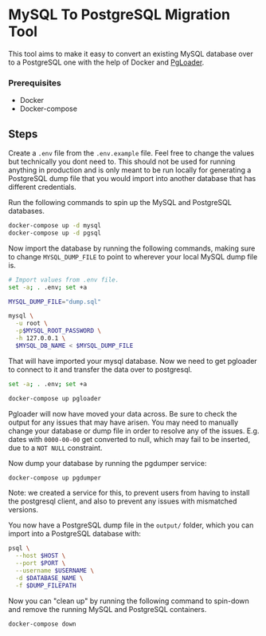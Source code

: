 MySQL To PostgreSQL Migration Tool
==================================

This tool aims to make it easy to convert an existing MySQL database over to a 
PostgreSQL one with the help of Docker and 
[PgLoader](https://github.com/dimitri/pgloader).


### Prerequisites
* Docker
* Docker-compose


## Steps
Create a `.env` file from the `.env.example` file. Feel free to change the
values but technically you dont need to. This should not be used for running
anything in production and is only meant to be run locally for generating a
PostgreSQL dump file that you would import into another database that has
different credentials.


Run the following commands to spin up the MySQL and PostgreSQL databases.

```bash
docker-compose up -d mysql
docker-compose up -d pgsql
```

Now import the database by running the following commands, making sure to 
change `MYSQL_DUMP_FILE` to point to wherever your local MySQL dump file is.

```bash
# Import values from .env file.
set -a; . .env; set +a

MYSQL_DUMP_FILE="dump.sql"

mysql \
  -u root \
  -p$MYSQL_ROOT_PASSWORD \
  -h 127.0.0.1 \
  $MYSQL_DB_NAME < $MYSQL_DUMP_FILE
```

That will have imported your mysql database. Now we need to get pgloader to
connect to it and transfer the data over to postgresql.

```bash
set -a; . .env; set +a

docker-compose up pgloader
```

Pgloader will now have moved your data across. Be sure to check the output for 
any issues that may have arisen. You may need to manually change your database 
or dump file in order to resolve any of the issues. E.g. dates with `0000-00-00` 
get converted to null, which may fail to be inserted, due to a `NOT NULL` 
constraint.

Now dump your database by running the pgdumper service:

```bash
docker-compose up pgdumper
```

Note: we created a service for this, to prevent users from having to install the postgresql client, 
and also to prevent any issues with mismatched versions.


You now have a PostgreSQL dump file in the `output/` folder, which you can import into a
PostgreSQL database with:

```bash
psql \
  --host $HOST \
  --port $PORT \
  --username $USERNAME \
  -d $DATABASE_NAME \
  -f $DUMP_FILEPATH
```

Now you can "clean up" by running the following command to spin-down and remove the running MySQL
and PostgreSQL containers.

```bash
docker-compose down
```